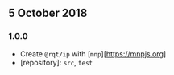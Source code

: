 ## 5 October 2018

### 1.0.0

- Create `@rqt/ip` with [`mnp`][https://mnpjs.org]
- [repository]: `src`, `test`
